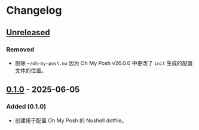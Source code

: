 # Changelog

## [Unreleased]

### Removed

- 删除 `~/oh-my-posh.nu` 因为 Oh My Posh v26.0.0 中更改了 `init` 生成的配置文件的位置。

## [0.1.0] - 2025-06-05

### Added (0.1.0)

- 创建用于配置 Oh My Posh 的 Nushell dotfile。

[unreleased]: https://github.com/olivierlacan/dotfile-windows/compare/v0.1.0...HEAD
[0.1.0]: https://github.com/SetsuikiHyoryu/dotfile-windows/releases/tag/v0.1.0
